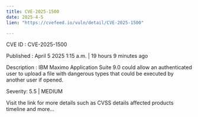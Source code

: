 ```yaml
---
title: CVE-2025-1500
date: 2025-4-5
lien: "https://cvefeed.io/vuln/detail/CVE-2025-1500"

---
```


CVE ID : CVE-2025-1500

Published :  April 5
2025
1:15 a.m. | 19 hours
9 minutes ago

Description : IBM Maximo Application Suite 9.0 could allow an authenticated user to upload a file with dangerous types that could be executed by another user if opened.

Severity: 5.5 | MEDIUM

Visit the link for more details
such as CVSS details
affected products
timeline
and more...
